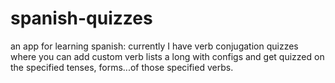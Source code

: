 # spanish-quizzes

an app for learning spanish: 
currently I have verb conjugation quizzes where you can add custom verb lists a long with configs and get quizzed on the specified tenses, forms...of those specified verbs.
